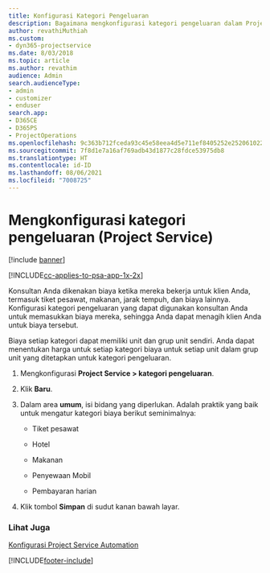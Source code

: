 ```yaml
---
title: Konfigurasi Kategori Pengeluaran
description: Bagaimana mengkonfigurasi kategori pengeluaran dalam Project Service
author: revathiMuthiah
ms.custom:
- dyn365-projectservice
ms.date: 8/03/2018
ms.topic: article
ms.author: revathim
audience: Admin
search.audienceType:
- admin
- customizer
- enduser
search.app:
- D365CE
- D365PS
- ProjectOperations
ms.openlocfilehash: 9c363b712fceda93c45e58eea4d5e711ef8405252e252061022590bdc506691c
ms.sourcegitcommit: 7f8d1e7a16af769adb43d1877c28fdce53975db8
ms.translationtype: HT
ms.contentlocale: id-ID
ms.lasthandoff: 08/06/2021
ms.locfileid: "7008725"
---
```

# <a name="configure-expense-categories-project-service"></a>Mengkonfigurasi kategori pengeluaran (Project Service)

[!include [banner](../includes/psa-now-project-operations.md)]

[!INCLUDE[cc-applies-to-psa-app-1x-2x](../includes/cc-applies-to-psa-app-1x-2x.md)]

Konsultan Anda dikenakan biaya ketika mereka bekerja untuk klien Anda, termasuk tiket pesawat, makanan, jarak tempuh, dan biaya lainnya. Konfigurasi kategori pengeluaran yang dapat digunakan konsultan Anda untuk memasukkan biaya mereka, sehingga Anda dapat menagih klien Anda untuk biaya tersebut.  
  
Biaya setiap kategori dapat memiliki unit dan grup unit sendiri. Anda dapat menentukan harga untuk setiap kategori biaya untuk setiap unit dalam grup unit yang ditetapkan untuk kategori pengeluaran.  
  
1.  Mengkonfigurasi **Project Service > kategori pengeluaran**.  
  
2.  Klik **Baru**.  
  
3.  Dalam area **umum**, isi bidang yang diperlukan. Adalah praktik yang baik untuk mengatur kategori biaya berikut seminimalnya:  
  
    -   Tiket pesawat  
  
    -   Hotel  
  
    -   Makanan  
  
    -   Penyewaan Mobil  
  
    -   Pembayaran harian  
  
4.  Klik tombol **Simpan** di sudut kanan bawah layar.  
  
### <a name="see-also"></a>Lihat Juga  
 [Konfigurasi Project Service Automation](../psa/configure.md)


[!INCLUDE[footer-include](../includes/footer-banner.md)]